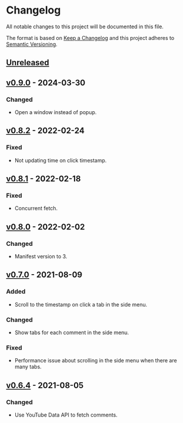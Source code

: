 # Changelog

All notable changes to this project will be documented in this file.

The format is based on [Keep a Changelog](https://keepachangelog.com/en/1.0.0/)
and this project adheres to [Semantic Versioning](https://semver.org/spec/v2.0.0.html).

## [Unreleased]

## [v0.9.0] - 2024-03-30

### Changed

- Open a window instead of popup.


## [v0.8.2] - 2022-02-24

### Fixed

- Not updating time on click timestamp.


## [v0.8.1] - 2022-02-18

### Fixed

- Concurrent fetch.


## [v0.8.0] - 2022-02-02

### Changed

- Manifest version to 3.


## [v0.7.0] - 2021-08-09

### Added

- Scroll to the timestamp on click a tab in the side menu.


### Changed

- Show tabs for each comment in the side menu.


### Fixed

- Performance issue about scrolling in the side menu when there are many tabs.


## [v0.6.4] - 2021-08-05

### Changed

- Use YouTube Data API to fetch comments.

[Unreleased]: https://github.com/Foo-x/youtube-timestamp-comments/compare/v0.9.0...HEAD
[v0.9.0]: https://github.com/Foo-x/youtube-timestamp-comments/releases/tag/v0.9.0
[v0.8.2]: https://github.com/Foo-x/youtube-timestamp-comments/releases/tag/v0.8.2
[v0.8.1]: https://github.com/Foo-x/youtube-timestamp-comments/releases/tag/v0.8.1
[v0.8.0]: https://github.com/Foo-x/youtube-timestamp-comments/releases/tag/v0.8.0
[v0.7.0]: https://github.com/Foo-x/youtube-timestamp-comments/releases/tag/v0.7.0
[v0.6.4]: https://github.com/Foo-x/youtube-timestamp-comments/releases/tag/v0.6.4
